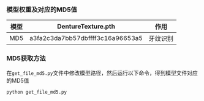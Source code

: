 ### 模型权重及对应的MD5值
|模型|DentureTexture.pth|作用|
|---|---|---|
|MD5|a3fa2c3da7bb57dbffff3c16a96653a5|牙纹识别|

### MD5获取方法
在`get_file_md5.py`文件中修改模型路径，然后运行以下命令，得到模型文件对应的MD5值
```bash
python get_file_md5.py
```

